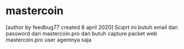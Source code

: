 # mastercoin
[author by feedbug77
created 8 april 2020] 
Sciprt ini butuh email dan password dari mastercoin.pro dan butuh capture packet web mastercoin.pro user agentnya saja
